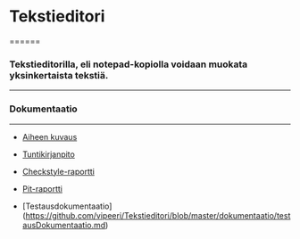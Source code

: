# Tekstieditori
======

### Tekstieditorilla, eli notepad-kopiolla voidaan muokata yksinkertaista tekstiä.
------

### Dokumentaatio
------

* [Aiheen kuvaus](https://github.com/vipeeri/Tekstieditori/blob/master/dokumentaatio/aiheenKuvausJaRakenne.md)
* [Tuntikirjanpito](https://github.com/vipeeri/Tekstieditori/blob/master/dokumentaatio/tuntikirjanpito.md)
 
* [Checkstyle-raportti](https://htmlpreview.github.io/?https://github.com/vipeeri/Tekstieditori/blob/master/dokumentaatio/checkstyle.html)
* [Pit-raportti](https://htmlpreview.github.io/?https://github.com/vipeeri/Tekstieditori/blob/master/dokumentaatio/pit/index.html)
* [Testausdokumentaatio] (https://github.com/vipeeri/Tekstieditori/blob/master/dokumentaatio/testausDokumentaatio.md)
